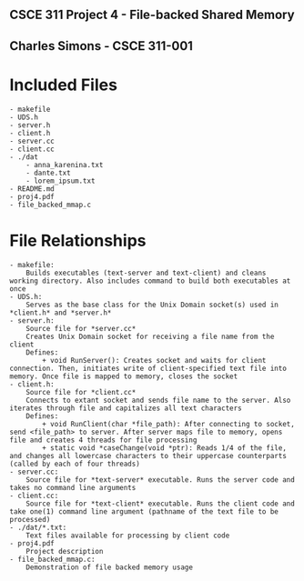 ## CSCE 311 Project 4 - File-backed Shared Memory
## Charles Simons - CSCE 311-001

# Included Files
    - makefile
    - UDS.h
    - server.h
    - client.h
    - server.cc
    - client.cc
    - ./dat
        - anna_karenina.txt
        - dante.txt
        - lorem_ipsum.txt
    - README.md
    - proj4.pdf
    - file_backed_mmap.c
# File Relationships
    - makefile:
        Builds executables (text-server and text-client) and cleans working directory. Also includes command to build both executables at once
    - UDS.h:
        Serves as the base class for the Unix Domain socket(s) used in *client.h* and *server.h*
    - server.h:
        Source file for *server.cc*
        Creates Unix Domain socket for receiving a file name from the client
        Defines:
            + void RunServer(): Creates socket and waits for client connection. Then, initiates write of client-specified text file into memory. Once file is mapped to memory, closes the socket
    - client.h:
        Source file for *client.cc*
        Connects to extant socket and sends file name to the server. Also iterates through file and capitalizes all text characters
        Defines:
            + void RunClient(char *file_path): After connecting to socket, send <file_path> to server. After server maps file to memory, opens file and creates 4 threads for file processing
            + static void *caseChange(void *ptr): Reads 1/4 of the file, and changes all lowercase characters to their uppercase counterparts (called by each of four threads)
    - server.cc:
        Source file for *text-server* executable. Runs the server code and takes no command line arguments
    - client.cc:
        Source file for *text-client* executable. Runs the client code and take one(1) command line argument (pathname of the text file to be processed)
    - ./dat/*.txt:
        Text files available for processing by client code
    - proj4.pdf
        Project description
    - file_backed_mmap.c:
        Demonstration of file backed memory usage